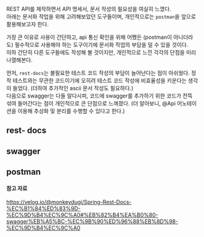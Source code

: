 REST API를 제작하면서 API 명세서, 문서 작성의 필요성을 여실히 느꼈다.  
아래는 문서화 작업을 위해 고려해보았던 도구들이며, 개인적으로는 `postman`을 앞으로 활용해보고자 한다.

가장 큰 이유로 사용이 간단하고, api 통신 확인을 위해 어쨌든 (postman이 아니더라도) 필수적으로 사용해야 하는 도구이기에 문서화 작업의 부담을 덜 수 있을 것이다.  
이하 간단히 다른 도구들에도 작성해 볼 것이지만, 개인적으로 느낀 각각의 단점을 미리 나열해본다.  

먼저, `rest-docs`는 불필요한 테스트 코드 작성의 부담이 늘어난다는 점이 아쉬웠다. 정작 테스트와는 무관한 코드이기에 오히려 테스트 코드 작성에 비효율성을 키운다는 생각이 들었다. (더하여 추가적인 ascii 문서 작성도 필요하다.)  
다음으로 swagger는 다들 알다시피, 코드에 swagger를 추가하기 위한 코드가 잔뜩 섞여 들어간다는 점이 개인적으로 큰 단점으로 느껴졌다. (더 알아보니, @Api 어노테이션을 이용해 추상화 및 분리를 수행할 수 있다고 한다.) 

## rest- docs



## swagger



## postman



#### 참고 자료
https://velog.io/@monkeydugi/Spring-Rest-Docs-%EC%B1%84%ED%83%9D-%EC%9D%B4%EC%9C%A0#%EB%82%B4%EA%B0%80-swagger%EB%A5%BC-%EC%9B%90%ED%96%88%EB%8D%98-%EC%9D%B4%EC%9C%A0